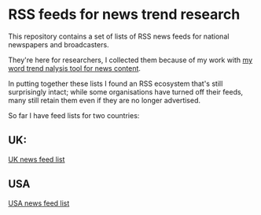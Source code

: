 # RSS feeds for news trend research

This repository contains a set of lists of RSS news feeds for national newspapers and broadcasters.

They're here for researchers, I collected them because of my work with [my word trend nalysis tool for news content](https://github.com/JennyList/word-trend-analysis).

In putting together these lists I found an RSS ecosystem that's still surprisingly intact; while some organisations have turned off their feeds, many still retain them even if they are no longer advertised.

So far I have feed lists for two countries:

## UK:

[UK news feed list](./UK-feeds.md)

## USA

[USA news feed list](./US-feeds.md)

